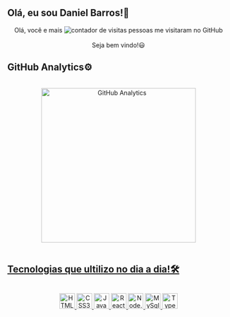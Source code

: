 ## Olá, eu sou Daniel Barros!🤘
<!--
	Contagem de visitas
-->

<div align="center">
	Olá, você e mais
	<img
	     alt="contador de visitas"
	     src="https://profile-counter.glitch.me/Barros263inf/count.svg"
	/>
	pessoas me visitaram no GitHub
	<br>
	<br>
	Seja bem vindo!😃
</div
	
<br>
	
<!--
	GitHub Stats from: https://github.com/anuraghazra/github-readme-stats (Link do repositório)
-->
	
## GitHub Analytics⚙️
<br>
<div width="100%" align="center">
	<a href="https://github.com/Barros263inf">
  	<img
	     height="350em"
	     alt="GitHub Analytics"
	     src="https://github-readme-stats.vercel.app/api?username=Barros263inf&show_icons=true&theme=dark&include_all_commits=true&count_private=true"/>
</div>
<br>
	
## Tecnologias que ultilizo no dia a dia!🛠️
<br>
<div align="center">
	<img 
	     alt="HTML5"
	     height="35em"
	     src="https://img.shields.io/badge/HTML5-E34F26?style=for-the-badge&logo=html5&logoColor=white"
	/>
	<img 
	     alt="CSS3"
	     height="35em"
	     src="https://img.shields.io/badge/CSS3-1572B6?style=for-the-badge&logo=css3&logoColor=white"
	/>
	<img 
	     alt="JavaScript"
	     height="35em"
	     src="https://img.shields.io/badge/JavaScript-F7DF1E?style=for-the-badge&logo=javascript&logoColor=black"
	/>
	<img 
	     alt="React.Js"
	     height="35em"
	     src="https://img.shields.io/badge/React-20232A?style=for-the-badge&logo=react&logoColor=61DAFB"
	/>
	<img 
	     alt="Node.JS"
	     height="35em"
	     src="https://img.shields.io/badge/Node.js-43853D?style=for-the-badge&logo=node.js&logoColor=white"
	/>
	<img 
	     alt="MySql"
	     height="35em"
	     src="https://img.shields.io/badge/MySQL-1572B6?style=for-the-badge&logo=mysql&logoColor=white"
	/>
	<img 
	     alt="TypeScript"
	     height="35em"
	     src="https://img.shields.io/badge/TypeScript-007ACC?style=for-the-badge&logo=typescript&logoColor=white"
	/>
</div>

